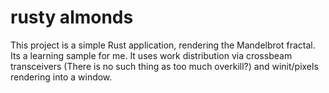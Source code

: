 # rusty almonds

This project is a simple Rust application, rendering the Mandelbrot fractal. Its a learning sample for me. It uses work distribution via crossbeam transceivers (There is no such thing as too much overkill?) and winit/pixels rendering into a window.